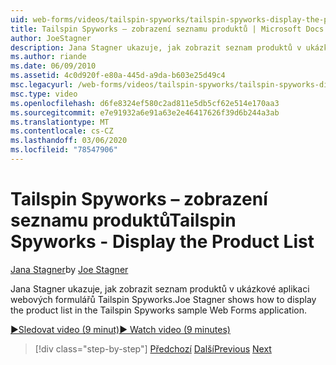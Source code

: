 ```yaml
---
uid: web-forms/videos/tailspin-spyworks/tailspin-spyworks-display-the-product-list
title: Tailspin Spyworks – zobrazení seznamu produktů | Microsoft Docs
author: JoeStagner
description: Jana Stagner ukazuje, jak zobrazit seznam produktů v ukázkové aplikaci webových formulářů Tailspin Spyworks.
ms.author: riande
ms.date: 06/09/2010
ms.assetid: 4c0d920f-e80a-445d-a9da-b603e25d49c4
msc.legacyurl: /web-forms/videos/tailspin-spyworks/tailspin-spyworks-display-the-product-list
msc.type: video
ms.openlocfilehash: d6fe8324ef580c2ad811e5db5cf62e514e170aa3
ms.sourcegitcommit: e7e91932a6e91a63e2e46417626f39d6b244a3ab
ms.translationtype: MT
ms.contentlocale: cs-CZ
ms.lasthandoff: 03/06/2020
ms.locfileid: "78547906"
---
```

# <a name="tailspin-spyworks---display-the-product-list"></a><span data-ttu-id="ea17e-103">Tailspin Spyworks – zobrazení seznamu produktů</span><span class="sxs-lookup"><span data-stu-id="ea17e-103">Tailspin Spyworks - Display the Product List</span></span>

<span data-ttu-id="ea17e-104">[Jana Stagner](https://github.com/JoeStagner)</span><span class="sxs-lookup"><span data-stu-id="ea17e-104">by [Joe Stagner](https://github.com/JoeStagner)</span></span>

<span data-ttu-id="ea17e-105">Jana Stagner ukazuje, jak zobrazit seznam produktů v ukázkové aplikaci webových formulářů Tailspin Spyworks.</span><span class="sxs-lookup"><span data-stu-id="ea17e-105">Joe Stagner shows how to display the product list in the Tailspin Spyworks sample Web Forms application.</span></span>

[<span data-ttu-id="ea17e-106">&#9654;Sledovat video (9 minut)</span><span class="sxs-lookup"><span data-stu-id="ea17e-106">&#9654; Watch video (9 minutes)</span></span>](https://channel9.msdn.com/Blogs/ASP-NET-Site-Videos/tailspin-spyworks-display-the-product-list)

> [!div class="step-by-step"]
> <span data-ttu-id="ea17e-107">[Předchozí](tailspin-spyworks-category-menu.md)
> [Další](tailspin-spyworks-display-per-product-details.md)</span><span class="sxs-lookup"><span data-stu-id="ea17e-107">[Previous](tailspin-spyworks-category-menu.md)
[Next](tailspin-spyworks-display-per-product-details.md)</span></span>
